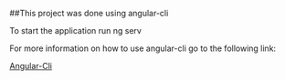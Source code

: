 ##This project was done using angular-cli


To start the application run ng serv

For more information on how to use angular-cli go to the following link:

[Angular-Cli](https://github.com/angular/angular-cli)